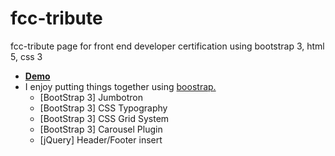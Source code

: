 # fcc-tribute
fcc-tribute page for front end developer certification using bootstrap 3, html 5, css 3
- **[Demo](https://heggy231.github.io/fcc-tribute/)**
- I enjoy putting things together using [boostrap.](https://www.w3schools.com/bootstrap/)
    - [BootStrap 3] Jumbotron
    - [BootStrap 3] CSS Typography
    - [BootStrap 3] CSS Grid System
    - [BootStrap 3] Carousel Plugin
    - [jQuery] Header/Footer insert
